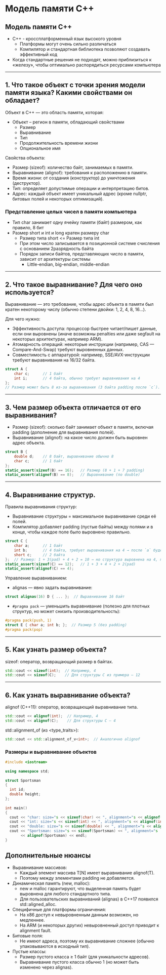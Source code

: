 # Модель памяти C++

## Модель памяти C++
- С++ - кроссплатформенный язык высокого уровня
    - Платформы могут очень сильно различаться
    - Компилятор и стандартная библиотека позволяют создавать эффективный код
- Когда стандартные решения не подходят, можно приблизиться к «железу», чтобы оптимально распорядиться ресурсами компьютера
---

## 1. Что такое объект с точки зрения модели памяти языка? Какими свойствами он обладает?

Объект в C++ — это область памяти, которая:
- Объект – регион в памяти, обладающий свойствами
    - Размер
    - Выравнивание
    - Тип
    - Продолжительность времени жизни
    - Опциональное имя

Свойства объекта:
- Размер (sizeof): количество байт, занимаемых в памяти.
- Выравнивание (alignof): требования к расположению в памяти.
- Время жизни: от создания (конструктор) до уничтожения (деструктор).
- Тип: определяет допустимые операции и интерпретацию битов.
- Адрес: каждый объект имеет уникальный адрес (кроме nullptr, битовых полей и некоторых оптимизаций).

### Представление целых чисел в памяти компьютера
- Тип char занимает одну ячейку памяти (байт) размером, как правило, 8 бит
- Размер short и int и long кратен размеру char
    - Размер типа short <= Размер типа int
    - При этом число записывается в позиционной системе счисления с основанием 2разрядность байта
    - Порядок записи байтов, представляющих число в памяти, зависит от архитектуры системы
        - Little-endian, big-endian, middle-endian

---

## 2. Что такое выравнивание? Для чего оно используется?
Выравнивание — это требование, чтобы адрес объекта в памяти был кратен некоторому числу (обычно степени двойки: 1, 2, 4, 8, 16...).

Для чего нужно:
- Эффективность доступа: процессор быстрее читает/пишет данные, если они выровнены (иначе возможны penalties или даже segfault на некоторых архитектурах, например ARM).
- Атомарность операций: некоторые инструкции (например, CAS — Compare-And-Swap) требуют выровненных данных.
- Совместимость с аппаратурой: например, SSE/AVX-инструкции требуют выравнивания на 16/32 байта.

```c++
struct A {
    char c;      // 1 байт
    int i;       // 4 байта, обычно требует выравнивания на 4
};
// Размер может быть 8 из-за выравнивания (3 байта padding после `c`).
```

---

## 3. Чем размер объекта отличается от его выравнивания?
- Размер (sizeof): сколько байт занимает объект в памяти, включая padding (дополнение для выравнивания полей).
- Выравнивание (alignof): на какое число должен быть выровнен адрес объекта.

```c++
struct B {
    double d;    // 8 байт, выравнивание обычно 8
    char c;      // 1 байт
};
static_assert(sizeof(B) == 16);   // Размер (8 + 1 + 7 padding)
static_assert(alignof(B) == 8);   // Выравнивание (по double)
```


---

## 4. Выравнивание структур.
Правила выравнивания структур:
- Выравнивание структуры = максимальное выравнивание среди её полей.
- Компилятор добавляет padding (пустые байты) между полями и в конце, чтобы каждое поле было выровнено правильно.

```c++
struct C {
    char a;      // 1 байт
    int b;       // 4 байта, требует выравнивания на 4 → после `a` будет 3 байта padding
    short c;     // 2 байта
};  // Размер: 1 + 3(pad) + 4 + 2 = 10 → но структура выровнена на 4, поэтому добавится ещё 2 байта в конец.
static_assert(sizeof(C) == 12);   // 1 + 3 + 4 + 2 + 2(pad)
static_assert(alignof(C) == 4);
```

Управление выравниванием:
- alignas — явно задать выравнивание:
```c++
struct alignas(16) D { ... };  // Выравнивание 16 байт
```
- `#pragma pack` — уменьшить выравнивание (полезно для плотных структур, но может снизить производительность):
```c++
#pragma pack(push, 1)
struct E { char a; int b; };  // Размер 5 (без padding)
#pragma pack(pop)
```

---

## 5. Как узнать размер объекта?
sizeof: оператор, возвращающий размер в байтах.
```c++
std::cout << sizeof(int);  // Например, 4
std::cout << sizeof(C);    // Для структуры C из примера — 12
```

---

## 6. Как узнать выравнивание объекта?
alignof (C++11): оператор, возвращающий выравнивание типа.
```c++
std::cout << alignof(int);  // Например, 4
std::cout << alignof(C);    // Для структуры C — 4
```

std::alignment_of (из <type_traits>):
```c++
std::cout << std::alignment_of_v<int>;  // Аналогично alignof
```

### Размеры и выравнивание объектов
```c++
#include <iostream>
 
using namespace std;
 
struct Sportsman
{
  int id;
  double height;
};
 
int main()
{
  cout << "char: size="s << sizeof(char) << ", alignment="s << alignof(char) << endl;
  cout << "int: size="s << sizeof(int) << ", alignment="s << alignof(int) << endl;
  cout << "double: size="s << sizeof(double) << ", alignment="s << alignof(double) << endl;
  cout << "Sportsman: size="s << sizeof(Sportsman) << ", alignment="s 
       << alignof(Sportsman) << endl;
}
```

## Дополнительные нюансы
- Выравнивание массивов:
  - Каждый элемент массива T[N] имеет выравнивание alignof(T).
  - Поэтому между элементами padding не добавляется.
- Динамическая память (new, malloc):
  - new и malloc гарантируют, что выделенная память будет выровнена для любого стандартного типа.
  - Для пользовательских выравниваний (alignas) в C++17 появился std::aligned_alloc.
- Специфичные для платформы ограничения:
  - На x86 доступ к невыровненным данным возможен, но медленнее.
  - На ARM (и некоторых других) невыровненный доступ приводит к alignment fault.
- Битовые поля:
  - Не имеют адреса, поэтому их выравнивание сложнее (обычно упаковываются в исходный тип).
- Пустые классы:
  - Размер пустого класса ≥ 1 байт (для уникальности адресов).
  - Выравнивание пустого класса обычно 1 (но может быть изменено через alignas).
